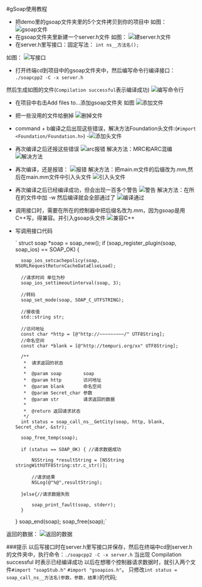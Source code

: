 #gSoap使用教程
- 把demo里的gsoap文件夹里的5个文件拷贝到你的项目中 如图：
![gsoap文件](https://github.com/likanjie/image/blob/master/61FF0801-6175-4AD5-95FE-4720D081612B.png?raw=true)
- 在gsoap文件夹里新建一个server.h文件 如图：
![建server.h文件](https://github.com/likanjie/image/blob/master/A2E5433D-2688-4E05-BB46-120883687956.png?raw=true)
- 在server.h里写接口：固定写法：
`int ns__方法名();`

如图：
![写接口](https://github.com/likanjie/image/blob/master/75A8F412-F148-4E91-9EF4-0C01B20A2791.png?raw=true)
- 打开终端cd到项目中的gsoap文件夹中，然后编写命令行编译接口：
`./soapcpp2 -C -x server.h`

然后生成如图的文件(`Compilation successful`表示编译成功)
![编写命令行](https://github.com/likanjie/image/blob/master/199CB584-93AA-4F57-BB02-2F6A3EC12FB8.png?raw=true)
- 在项目中右击Add files to...添加gsoap文件夹 如图
![添加文件](https://github.com/likanjie/image/blob/master/A0FD1473-810B-4B1F-884A-030CD7B9C0B1.png?raw=true)
- 把一些没用的文件给删掉
![删掉文件](https://github.com/likanjie/image/blob/master/8BE55D1D-CA7B-4941-A780-8FE1316754D5.png?raw=true)
- command + b编译之后出现这些错误，解决方法Foundation头文件:(`#import <Foundation/Foundation.h>`)
-![添加头文件](https://github.com/likanjie/image/blob/master/7FF13AD0-3CD0-476A-B0BC-927271AB5206.png?raw=true)
- 再次编译之后还报这些错误
![arc报错](https://github.com/likanjie/image/blob/master/4143CA1A-8804-4DFD-8E89-81E01813743F.png?raw=true)
解决方法：MRC和ARC混编
![解决方法](https://github.com/likanjie/image/blob/master/DBA2855F-8AA8-49E0-B169-1AF367A27BD7.png?raw=true)
- 再次编译，还是报错：
![报错](https://github.com/likanjie/image/blob/master/93EED972-75E3-4921-8193-2C29EEF1A7DC.png?raw=true)
解决方法：把main.m文件的后缀改为.mm,然后在main.mm文件中引入头文件
![引入头文件](https://github.com/likanjie/image/blob/master/84567A71-5643-4FD8-8A84-834FBEFE29EF.png?raw=true)
- 再次编译之后已经编译成功，但会出现一百多个警告
![警告](https://github.com/likanjie/image/blob/master/FE18B4F6-2846-48EE-B2E4-3A4CDE4D5B05.png?raw=true)
解决方法：在所在的文件中加 -w 然后编译就会全部通过了
![编译通过](https://github.com/likanjie/image/blob/master/37E831E6-0FED-4F58-8E08-0998A0F5802B.png?raw=true)
- 调用接口时，需要在所在的控制器中把后缀名改为.mm，因为gsoap是用C++写，得兼容。并引入gsoap头文件
![兼容C++](https://github.com/likanjie/image/blob/master/422ECB10-26C2-428D-9A69-0D25033FA964.png?raw=true)
- 写调用接口代码


   
     ` struct soap *soap = soap_new();
    if (soap_register_plugin(soap, soap_ios) == SOAP_OK) {
        
        soap_ios_setcachepolicy(soap, NSURLRequestReturnCacheDataElseLoad);
        
        //请求时间 单位为秒
        soap_ios_settimeoutinterval(soap, 3);
        
        //转码
        soap_set_mode(soap, SOAP_C_UTFSTRING);
        
        //接收值
        std::string str;
        
        //访问地址
        const char *http = [@"http://~~~~~~~~~/" UTF8String];
        //命名空间
        const char *blank = [@"http://tempuri.org/xx" UTF8String];
        
        /**
         *  请求返回的状态
         *
         *  @param soap        soap
         *  @param http        访问地址
         *  @param blank       命名空间
         *  @param Secret_char 参数
         *  @param str         请求返回的数据
         *
         *  @return 返回请求状态
         */
        int status = soap_call_ns__GetCity(soap, http, blank, Secret_char, &str);
        
        soap_free_temp(soap);
        
        if (status == SOAP_OK) { //请求数据成功
            
            NSString *resultString = [NSString stringWithUTF8String:str.c_str()];
            
            //请求结果
            NSLog(@"%@",resultString);
            
        }else{//请求数据失败
            
            soap_print_fault(soap, stderr);
        }
    }
     soap_end(soap);
    soap_free(soap);`


返回的数据：
![返回的数据](https://github.com/likanjie/image/blob/master/1A296FC9-7B57-499F-935A-14A80D00C7E0.png?raw=true)

###提示
以后写接口时在server.h里写接口并保存，然后在终端中cd到server.h的文件夹中，执行命令：`./soapcpp2 -C -x server.h` 当出现 Compilation successful 时表示已经编译成功
以后在想哪个控制器请求数据时，就引入两个文件`#import "soapStub.h"` `#import "gsoapios.h"`。 只修改`int status = soap_call_ns__方法名(参数，参数，结果)`的代码;
